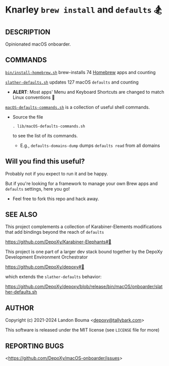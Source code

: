 Knarley `brew install` and `defaults` 🏂
========================================

## DESCRIPTION

  Opinionated macOS onboarder.

## COMMANDS

  [`bin/install-homebrew.sh`](bin/install-homebrew.sh)
  brew-installs 74 [Homebrew](https://brew.sh/) apps
  and counting

  [`slather-defaults.sh`](slather-defaults.sh)
  updates 127 macOS `defaults`
  and counting

  - **ALERT**: Most apps' Menu and Keyboard Shortcuts are
    changed to match Linux conventions 🤪

  [`macOS-defaults-commands.sh`](macOS-defaults-commands.sh)
  is a collection of useful shell commands.

  - Source the file 

        . lib/macOS-defaults-commands.sh

    to see the list of its commands.

    - E.g., `defaults-domains-dump` dumps `defaults read` from all domains

## Will you find this useful?

  Probably not if you expect to run it and be happy.

  But if you're looking for a framework to manage your
  own Brew apps and `defaults` settings, here you go!

  - Feel free to fork this repo and hack away.

## SEE ALSO

  This project complements a collection of Karabiner-Elements
  modifications that add bindings beyond the reach of `defaults`

  https://github.com/DepoXy/Karabiner-Elephants#🐘

  This project is one part of a larger dev stack bound together
  by the DepoXy Development Environment Orchestrator

  https://github.com/DepoXy/depoxy#🍯

  which extends the `slather-defaults` behavior:

  https://github.com/DepoXy/depoxy/blob/release/bin/macOS/onboarder/slather-defaults.sh

## AUTHOR

Copyright (c) 2021-2024 Landon Bouma &lt;depoxy@tallybark.com&gt;

This software is released under the MIT license (see `LICENSE` file for more)

## REPORTING BUGS

&lt;https://github.com/DepoXy/macOS-onboarder/issues&gt;

